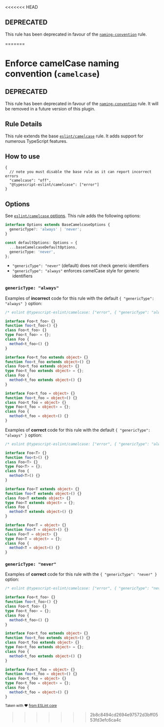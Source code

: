 <<<<<<< HEAD
## DEPRECATED

This rule has been deprecated in favour of the [`naming-convention`](./naming-convention.md) rule.

<!--
This doc file has been left on purpose because `camelcase` is a core eslint rule.
This exists to help direct people to the replacement rule.
-->
=======
# Enforce camelCase naming convention (`camelcase`)

## DEPRECATED

This rule has been deprecated in favour of the [`naming-convention`](./naming-convention.md) rule.
It will be removed in a future version of this plugin.

## Rule Details

This rule extends the base [`eslint/camelcase`](https://eslint.org/docs/rules/camelcase) rule.
It adds support for numerous TypeScript features.

## How to use

```jsonc
{
  // note you must disable the base rule as it can report incorrect errors
  "camelcase": "off",
  "@typescript-eslint/camelcase": ["error"]
}
```

## Options

See [`eslint/camelcase` options](https://eslint.org/docs/rules/camelcase#options).
This rule adds the following options:

```ts
interface Options extends BaseCamelcaseOptions {
  genericType?: 'always' | 'never';
}

const defaultOptions: Options = {
  ...baseCamelcaseDefaultOptions,
  genericType: 'never',
};
```

- `"genericType": "never"` (default) does not check generic identifiers
- `"genericType": "always"` enforces camelCase style for generic identifiers

### `genericType: "always"`

Examples of **incorrect** code for this rule with the default `{ "genericType": "always" }` option:

```typescript
/* eslint @typescript-eslint/camelcase: ["error", { "genericType": "always" }] */

interface Foo<t_foo> {}
function foo<t_foo>() {}
class Foo<t_foo> {}
type Foo<t_foo> = {};
class Foo {
  method<t_foo>() {}
}

interface Foo<t_foo extends object> {}
function foo<t_foo extends object>() {}
class Foo<t_foo extends object> {}
type Foo<t_foo extends object> = {};
class Foo {
  method<t_foo extends object>() {}
}

interface Foo<t_foo = object> {}
function foo<t_foo = object>() {}
class Foo<t_foo = object> {}
type Foo<t_foo = object> = {};
class Foo {
  method<t_foo = object>() {}
}
```

Examples of **correct** code for this rule with the default `{ "genericType": "always" }` option:

```typescript
/* eslint @typescript-eslint/camelcase: ["error", { "genericType": "always" }] */

interface Foo<T> {}
function foo<t>() {}
class Foo<T> {}
type Foo<T> = {};
class Foo {
  method<T>() {}
}

interface Foo<T extends object> {}
function foo<T extends object>() {}
class Foo<T extends object> {}
type Foo<T extends object> = {};
class Foo {
  method<T extends object>() {}
}

interface Foo<T = object> {}
function foo<T = object>() {}
class Foo<T = object> {}
type Foo<T = object> = {};
class Foo {
  method<T = object>() {}
}
```

### `genericType: "never"`

Examples of **correct** code for this rule with the `{ "genericType": "never" }` option:

```typescript
/* eslint @typescript-eslint/camelcase: ["error", { "genericType": "never" }] */

interface Foo<t_foo> {}
function foo<t_foo>() {}
class Foo<t_foo> {}
type Foo<t_foo> = {};
class Foo {
  method<t_foo>() {}
}

interface Foo<t_foo extends object> {}
function foo<t_foo extends object>() {}
class Foo<t_foo extends object> {}
type Foo<t_foo extends object> = {};
class Foo {
  method<t_foo extends object>() {}
}

interface Foo<t_foo = object> {}
function foo<t_foo = object>() {}
class Foo<t_foo = object> {}
type Foo<t_foo = object> = {};
class Foo {
  method<t_foo = object>() {}
}
```

<sup>Taken with ❤️ [from ESLint core](https://github.com/eslint/eslint/blob/master/docs/rules/camelcase.md)</sup>
>>>>>>> 2b8c8494cd2694e97572d3bff0553fd3efc6ca4c
